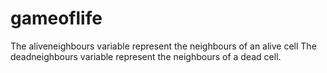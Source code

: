 # gameoflife

The aliveneighbours variable represent the neighbours of an alive cell
The deadneighbours variable represent the neighbours of a dead cell.
